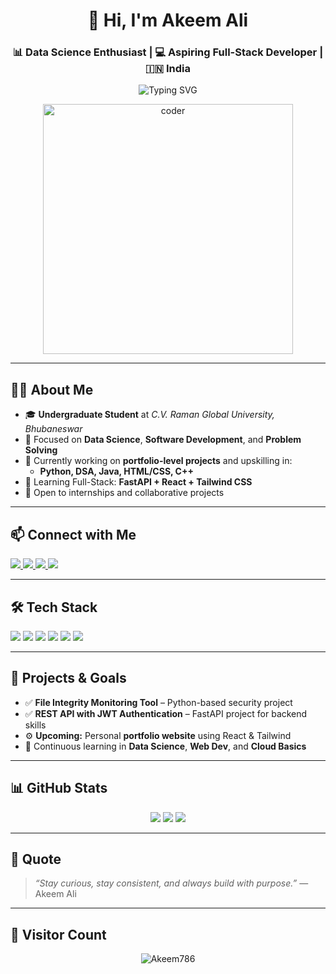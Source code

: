 <h1 align="center">👋 Hi, I'm Akeem Ali</h1>
<h3 align="center">📊 Data Science Enthusiast | 💻 Aspiring Full-Stack Developer | 🇮🇳 India</h3>

<p align="center">
  <img src="https://readme-typing-svg.demolab.com?font=Fira+Code&size=22&pause=1000&center=true&vCenter=true&width=500&lines=Data+Science+%7C+Full-Stack+Development;Lifelong+Learner+%26+Tech+Explorer;Passionate+about+Real-World+Projects" alt="Typing SVG" />
</p>

<p align="center">
  <img src="https://cdn.dribbble.com/users/1162077/screenshots/3848914/programmer.gif" width="400" alt="coder" />
</p>

---

## 👨‍💻 About Me

- 🎓 **Undergraduate Student** at *C.V. Raman Global University, Bhubaneswar*
- 🎯 Focused on **Data Science**, **Software Development**, and **Problem Solving**
- 🚀 Currently working on **portfolio-level projects** and upskilling in:
  - **Python, DSA, Java, HTML/CSS, C++**
- 🌱 Learning Full-Stack: **FastAPI + React + Tailwind CSS**
- 🤝 Open to internships and collaborative projects

---

## 📫 Connect with Me

<p>
  <a href="https://www.linkedin.com/in/akeem-ali-ba8178323" target="_blank">
    <img src="https://img.shields.io/badge/LinkedIn-0A66C2?style=for-the-badge&logo=linkedin&logoColor=white" />
  </a>
  <a href="mailto:akeemchoudhary1856@gmail.com" target="_blank">
    <img src="https://img.shields.io/badge/Gmail-D14836?style=for-the-badge&logo=gmail&logoColor=white" />
  </a>
  <a href="https://www.instagram.com/http_4keem_" target="_blank">
    <img src="https://img.shields.io/badge/Instagram-E4405F?style=for-the-badge&logo=instagram&logoColor=white" />
  </a>
  <a href="https://www.youtube.com/@Akeemchoudhary" target="_blank">
    <img src="https://img.shields.io/badge/YouTube-FF0000?style=for-the-badge&logo=youtube&logoColor=white" />
  </a>
</p>

---

## 🛠️ Tech Stack

<p>
  <img src="https://img.shields.io/badge/Python-3776AB?style=flat&logo=python&logoColor=white" />
  <img src="https://img.shields.io/badge/Java-007396?style=flat&logo=java&logoColor=white" />
  <img src="https://img.shields.io/badge/C++-00599C?style=flat&logo=c%2B%2B&logoColor=white" />
  <img src="https://img.shields.io/badge/HTML5-E34F26?style=flat&logo=html5&logoColor=white" />
  <img src="https://img.shields.io/badge/CSS3-1572B6?style=flat&logo=css3&logoColor=white" />
  <img src="https://img.shields.io/badge/MySQL-4479A1?style=flat&logo=mysql&logoColor=white" />
</p>

---

## 📌 Projects & Goals

- ✅ **File Integrity Monitoring Tool** – Python-based security project
- ✅ **REST API with JWT Authentication** – FastAPI project for backend skills
- ⚙️ **Upcoming:** Personal **portfolio website** using React & Tailwind
- 🧠 Continuous learning in **Data Science**, **Web Dev**, and **Cloud Basics**

---

## 📊 GitHub Stats

<p align="center">
  <img src="https://github-readme-stats.vercel.app/api?username=Akeem786&show_icons=true&theme=tokyonight" />
  <img src="https://github-readme-streak-stats.herokuapp.com?user=Akeem786&theme=tokyonight" />
  <img src="https://github-readme-stats.vercel.app/api/top-langs/?username=Akeem786&layout=compact&theme=tokyonight" />
</p>

---

## 💬 Quote

> *“Stay curious, stay consistent, and always build with purpose.”* — Akeem Ali

---

## 👀 Visitor Count

<p align="center">
  <img src="https://komarev.com/ghpvc/?username=Akeem786&label=Profile%20views&color=0e75b6&style=flat" alt="Akeem786" />
</p>
